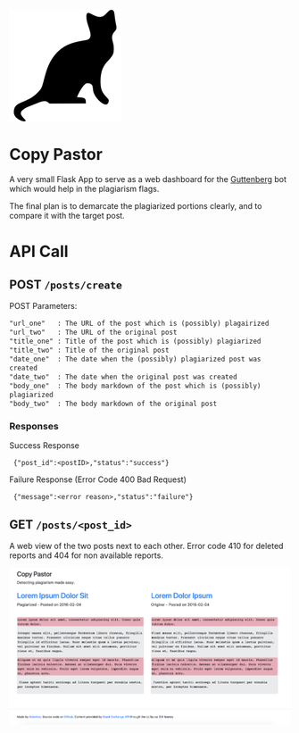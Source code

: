 
![CatPics](https://raw.githubusercontent.com/SOBotics/CopyPastor/master/static/favicon.png)

# Copy Pastor

A very small Flask App to serve as a web dashboard for the [Guttenberg](https://stackapps.com/questions/7197/guttenberg-a-bot-searching-for-plagiarism-on-stack-overflow) bot which would help in the plagiarism flags.

The final plan is to demarcate the plagiarized portions clearly, and to compare it with the target post.

# API Call


## POST  `/posts/create`

POST Parameters:

    "url_one"   : The URL of the post which is (possibly) plagairized
    "url_two"   : The URL of the original post
    "title_one" : Title of the post which is (possibly) plagiarized
    "title_two" : Title of the original post
    "date_one"  : The date when the (possibly) plagiarized post was created
    "date_two"  : The date when the original post was created
    "body_one"  : The body markdown of the post which is (possibly) plagiarized
    "body_two"  : The body markdown of the original post

### Responses

Success Response

     {"post_id":<postID>,"status":"success"}

Failure Response (Error Code 400 Bad Request)

     {"message":<error reason>,"status":"failure"}


## GET `/posts/<post_id>`

A web view of the two posts next to each other. Error code 410 for deleted reports and 404 for non available reports.

![ScreenGrab](https://raw.githubusercontent.com/SOBotics/CopyPastor/master/static/sample.png)
